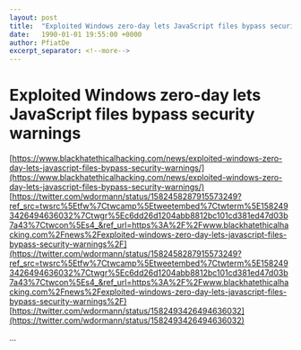 ```yaml
---
layout: post
title:  "Exploited Windows zero-day lets JavaScript files bypass security warnings"
date:   1990-01-01 19:55:00 +0000
author: PfiatDe
excerpt_separator: <!--more-->
---
```


# Exploited Windows zero-day lets JavaScript files bypass security warnings
[https://www.blackhatethicalhacking.com/news/exploited-windows-zero-day-lets-javascript-files-bypass-security-warnings/](https://www.blackhatethicalhacking.com/news/exploited-windows-zero-day-lets-javascript-files-bypass-security-warnings/)
[https://twitter.com/wdormann/status/1582458287915573249?ref_src=twsrc%5Etfw%7Ctwcamp%5Etweetembed%7Ctwterm%5E1582493426494636032%7Ctwgr%5Ec6dd26d1204abb8812bc101cd381ed47d03b7a43%7Ctwcon%5Es4_&ref_url=https%3A%2F%2Fwww.blackhatethicalhacking.com%2Fnews%2Fexploited-windows-zero-day-lets-javascript-files-bypass-security-warnings%2F](https://twitter.com/wdormann/status/1582458287915573249?ref_src=twsrc%5Etfw%7Ctwcamp%5Etweetembed%7Ctwterm%5E1582493426494636032%7Ctwgr%5Ec6dd26d1204abb8812bc101cd381ed47d03b7a43%7Ctwcon%5Es4_&ref_url=https%3A%2F%2Fwww.blackhatethicalhacking.com%2Fnews%2Fexploited-windows-zero-day-lets-javascript-files-bypass-security-warnings%2F)
[https://twitter.com/wdormann/status/1582493426494636032](https://twitter.com/wdormann/status/1582493426494636032)

...
<!--more-->
